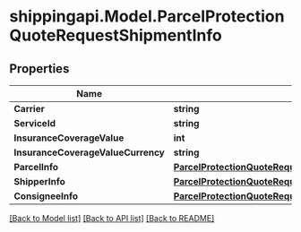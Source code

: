 
# shippingapi.Model.ParcelProtectionQuoteRequestShipmentInfo

## Properties

Name | Type | Description | Notes
------------ | ------------- | ------------- | -------------
**Carrier** | **string** |  | 
**ServiceId** | **string** |  | 
**InsuranceCoverageValue** | **int** |  | 
**InsuranceCoverageValueCurrency** | **string** |  | 
**ParcelInfo** | [**ParcelProtectionQuoteRequestShipmentInfoParcelInfo**](ParcelProtectionQuoteRequestShipmentInfoParcelInfo.md) |  | 
**ShipperInfo** | [**ParcelProtectionQuoteRequestShipmentInfoShipperInfo**](ParcelProtectionQuoteRequestShipmentInfoShipperInfo.md) |  | 
**ConsigneeInfo** | [**ParcelProtectionQuoteRequestShipmentInfoConsigneeInfo**](ParcelProtectionQuoteRequestShipmentInfoConsigneeInfo.md) |  | 

[[Back to Model list]](../README.md#documentation-for-models)
[[Back to API list]](../README.md#documentation-for-api-endpoints)
[[Back to README]](../README.md)

